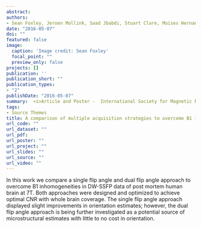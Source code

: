 ```yaml
---
abstract: 
authors:
- Sean Foxley, Jeroen Mollink, Saad Jbabdi, Stuart Clare, Moises Hernandez Fernandez, <b>Connor Scott</b>, Olaf Ansorge, and Karla Miller
date: "2016-05-07"
doi: ""
featured: false
image:
  caption: 'Image credit: Sean Foxley'
  focal_point: ""
  preview_only: false
projects: []
publication: ''
publication_short: ""
publication_types:
- "2"
publishDate: "2016-05-07"
summary:  <i>Article and Poster -  International Society for Magnetic Resonance in Medicine (ISMRM) 24th Annual Meeting & Exhibition, Session - Diffusionm, May 07th - 13th, 2016 </i>
tags:
- Source Themes
title: A comparison of multiple acquisition strategies to overcome B1 inhomogeneities in diffusion imaging of post-mortem human brain at 7T
url_code: ""
url_dataset: ""
url_pdf: 
url_poster: ""
url_project: ""
url_slides: ""
url_source: ""
url_video: ""
---
```

In this work we compare a single flip angle and dual flip angle approach to overcome B1 inhomogeneities in DW-SSFP data of post mortem human brain at 7T. Both approaches were designed and optimized to achieve optimal CNR with whole brain coverage. The single flip angle approach displayed slight improvements in orientation estimates; however, the dual flip angle approach is being further investigated as a potential source of microstructural estimates with little to no cost in orientation.
